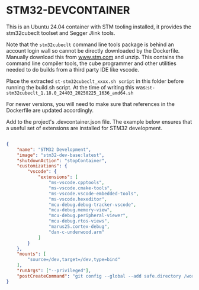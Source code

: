 # STM32-DEVCONTAINER
This is an Ubuntu 24.04 container with STM tooling installed, it provides the stm32cubeclt toolset and Segger Jlink tools.

Note that the ```stm32cubeclt``` command line tools package is behind an account login wall so cannot be directly downloaded by the Dockerfile. Manually download this from www.stm.com and unzip.  This contains the command line compiler tools, the cube programmer and other utilities needed to do builds from a third party IDE like vscode.

Place the extracted ```st-stm32cubeclt_xxxx.sh script``` in this folder before running the build.sh script.  At the time of writing this was:```st-stm32cubeclt_1.18.0_24403_20250225_1636_amd64.sh```

For newer versions,  you will need to make sure that references in the Dockerfile are updated accordingly.

Add to the project's .devcontainer.json file.  The example below ensures that a useful set of extensions are installed for STM32 development.

```json

{
    "name": "STM32 Development", 
    "image": "stm32-dev-base:latest",
    "shutdownAction": "stopContainer",
    "customizations": {
        "vscode": {
            "extensions": [
                "ms-vscode.cpptools",
                "ms-vscode.cmake-tools",                 
                "ms-vscode.vscode-embedded-tools",
                "ms-vscode.hexeditor",
                "mcu-debug.debug-tracker-vscode",
                "mcu-debug.memory-view",
                "mcu-debug.peripheral-viewer",
                "mcu-debug.rtos-views",
                "marus25.cortex-debug",                
                "dan-c-underwood.arm"                
            ]
        }
    },
    "mounts": [
        "source=/dev,target=/dev,type=bind"
    ],
    "runArgs": ["--privileged"],
    "postCreateCommand": "git config --global --add safe.directory /workspace"
}

```
